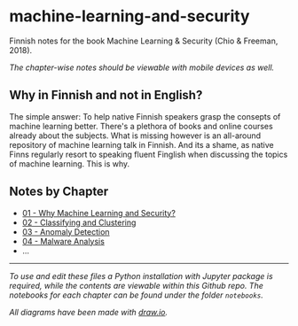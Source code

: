 # machine-learning-and-security
Finnish notes for the book Machine Learning &amp; Security (Chio &amp; Freeman, 2018).

*The chapter-wise notes should be viewable with mobile devices as well.*

## Why in Finnish and not in English?

The simple answer: To help native Finnish speakers grasp the consepts of machine learning better. There's a plethora of books and online courses already about the subjects. What is missing however is an all-around repository of machine learning talk in Finnish. And its a shame, as native Finns regularly resort to speaking fluent Finglish when discussing the topics of machine learning. This is why. 

## Notes by Chapter

 - [01 - Why Machine Learning and Security?](http://htmlpreview.github.io/?https://github.com/karmus89/machine-learning-and-security/blob/master/html/01.%20Why%20Machine%20Learning%20and%20Security.html)
 - [02 - Classifying and Clustering](http://htmlpreview.github.io/?https://github.com/karmus89/machine-learning-and-security/blob/master/html/02.%20Classifying%20and%20Clustering.html)
 - [03 - Anomaly Detection](http://htmlpreview.github.io/?https://github.com/karmus89/machine-learning-and-security/blob/master/html/03.%20Anomaly%20Detection.html)
 - [04 - Malware Analysis](http://htmlpreview.github.io/?https://github.com/karmus89/machine-learning-and-security/blob/master/html/04.%20Malware%20Analysis.html)
 - ...

---

*To use and edit these files a Python installation with Jupyter package is required, while the contents are viewable within this Github repo. The notebooks for each chapter can be found under the folder `notebooks`.*

*All diagrams have been made with [draw.io](http://htmlpreview.github.io/?https://www.draw.io/).*
